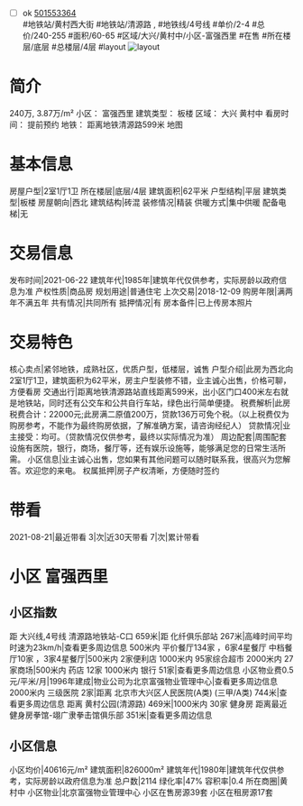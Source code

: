 - [ ] ok [501553364](https://bj.5i5j.com/ershoufang/501553364.html)  
 #地铁站/黄村西大街 #地铁站/清源路 ,  #地铁线/4号线
#单价/2-4 #总价/240-255 #面积/60-65   #区域/大兴/黄村中/小区-富强西里 #在售 #所在楼层/底层 #总楼层/4层 #layout 
![layout](http://image2a.5i5j.com/bdir/layout/167811.jpg_P5.jpg) 
# 简介 
 240万,  3.87万/m² 
小区： 富强西里
建筑类型： 板楼
区域： 大兴 黄村中
看房时间： 提前预约
地铁： 距离地铁清源路599米 地图
# 基本信息 
 房屋户型|2室1厅1卫
所在楼层|底层/4层
建筑面积|62平米
户型结构|平层
建筑类型|板楼
房屋朝向|西北
建筑结构|砖混
装修情况|精装
供暖方式|集中供暖
配备电梯|无
# 交易信息 
 发布时间|2021-06-22
建筑年代|1985年|建筑年代仅供参考，实际房龄以政府信息为准
产权性质|商品房
规划用途|普通住宅
上次交易|2018-12-09
购房年限|满两年不满五年
共有情况|共同所有
抵押情况|有
房本备件|已上传房本照片
# 交易特色 
 核心卖点|紧邻地铁，成熟社区，优质户型，低楼层，诚售
户型介绍|此房为西北向2室1厅1卫，建筑面积为62平米，房主户型装修不错，业主诚心出售，价格可聊，方便看房
交通出行|距离地铁清源路站直线距离599米，出小区门口400米左右就是地铁站，同时还有公交车和公共自行车站，绿色出行简单便捷。
税费解析|此房税费合计：22000元;此房满二原值200万，贷款136万可免个税。（以上税费仅为购房参考，不能作为最终购房依据，了解准确方案，请咨询经纪人）
贷款情况|业主接受：均可。（贷款情况仅供参考，最终以实际情况为准）
周边配套|周围配套设施有医院，银行，商场，餐厅等，还有娱乐设施等，能够满足您的日常生活所需。
小区信息|业主诚心出售，您如果有其他问题可以随时联系我，很高兴为您解答。欢迎您的来电。
权属抵押|房子产权清晰，方便随时签约
# 带看 
 2021-08-21|最近带看	 3|次|近30天带看	 7|次|累计带看
# 小区 富强西里
## 小区指数 
 距 大兴线,4号线 清源路地铁站-C口 659米|距 化纤俱乐部站 267米|高峰时间平均时速为23km/h|查看更多周边信息
500米内 平价餐厅134家 ，6家4星餐厅
中档餐厅10家 ，3家4星餐厅|500米内 2家便利店
1000米内 95家综合超市
2000米内 27家商场|500米内 药店 12家
1000米内 银行 51家|查看更多周边信息
小区物业费0.5元/平米/月|1996年建成|物业公司为北京富强物业管理中心|查看更多周边信息
2000米内 三级医院 2家|距离 北京市大兴区人民医院(A类) (三甲/A类) 744米|查看更多周边信息
距离 黄村公园(清源路) 469米|1000米内 30家 健身房
距离最近健身房拳馆-翊广隶拳击馆俱乐部 351米|查看更多周边信息
## 小区信息 
 小区均价|40616元/m²
建筑面积|826000m²
建筑年代|1980年|建筑年代仅供参考，实际房龄以政府信息为准
总户数|2114
绿化率|47%
容积率|0.4
所在商圈|黄村中
小区物业|北京富强物业管理中心
小区在售房源39套
小区在租房源17套

